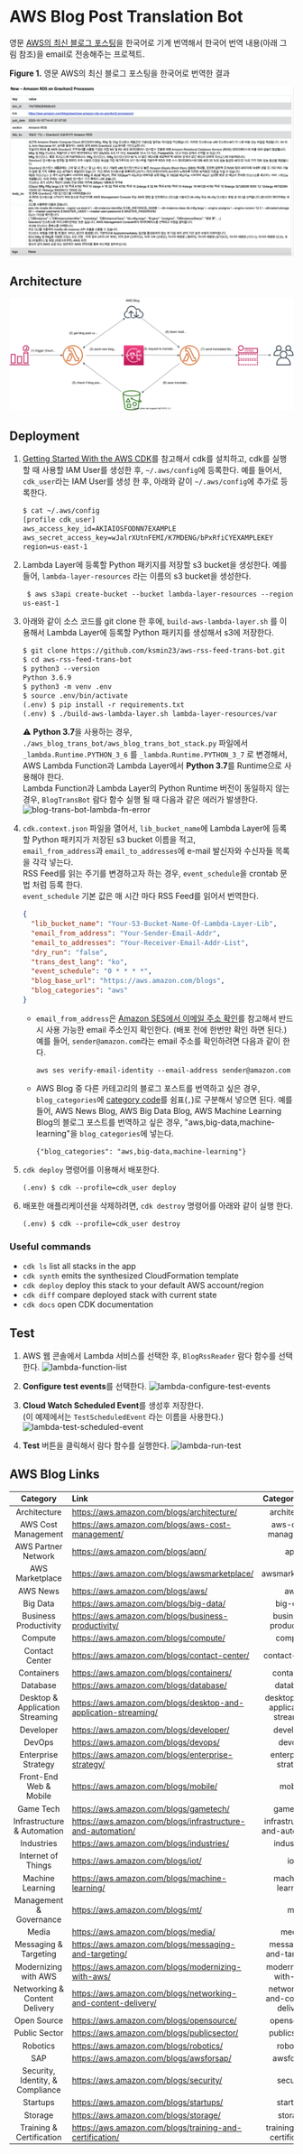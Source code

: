 # AWS Blog Post Translation Bot

영문 [AWS의 최신 블로그 포스팅](https://aws.amazon.com/ko/blogs/aws/)을 한국어로 기계 번역해서 한국어 번역 내용(아래 그림 참조)을 email로 전송해주는 프로젝트.<br/>

  **Figure 1.** 영문 AWS의 최신 블로그 포스팅을 한국어로 번역한 결과

  ![sample-blog-post-translated](./assets/sample-blog-post-translated.png)

## Architecture
 ![aws-blog-trans-bot-arch](./assets/aws-blog-trans-bot-arch.svg)

## Deployment

1. [Getting Started With the AWS CDK](https://docs.aws.amazon.com/cdk/latest/guide/getting_started.html)를 참고해서 cdk를 설치하고,
cdk를 실행할 때 사용할 IAM User를 생성한 후, `~/.aws/config`에 등록한다.
예를 들어서, `cdk_user`라는 IAM User를 생성 한 후, 아래와 같이 `~/.aws/config`에 추가로 등록한다.

    ```shell script
    $ cat ~/.aws/config
    [profile cdk_user]
    aws_access_key_id=AKIAIOSFODNN7EXAMPLE
    aws_secret_access_key=wJalrXUtnFEMI/K7MDENG/bPxRfiCYEXAMPLEKEY
    region=us-east-1
    ```

2. Lambda Layer에 등록할 Python 패키지를 저장할 s3 bucket을 생성한다. 예를 들어, `lambda-layer-resources` 라는 이름의 s3 bucket을 생성한다.

   ```shell script
    $ aws s3api create-bucket --bucket lambda-layer-resources --region us-east-1
    ```

3. 아래와 같이 소스 코드를 git clone 한 후에, `build-aws-lambda-layer.sh` 를 이용해서
Lambda Layer에 등록할 Python 패키지를 생성해서 s3에 저장한다.

    ```shell script
    $ git clone https://github.com/ksmin23/aws-rss-feed-trans-bot.git
    $ cd aws-rss-feed-trans-bot
    $ python3 --version
    Python 3.6.9
    $ python3 -m venv .env
    $ source .env/bin/activate
    (.env) $ pip install -r requirements.txt
    (.env) $ ./build-aws-lambda-layer.sh lambda-layer-resources/var
    ```

    :warning: **Python 3.7**을 사용하는 경우, `./aws_blog_trans_bot/aws_blog_trans_bot_stack.py` 파일에서 `_lambda.Runtime.PYTHON_3_6` 를 `_lambda.Runtime.PYTHON_3_7` 로 변경해서, AWS Lambda Function과 Lambda Layer에서 **Python 3.7**를 Runtime으로 사용해야 한다.<br/>
    Lambda Function과 Lambda Layer의 Python Runtime 버전이 동일하지 않는 경우, `BlogTransBot` 람다 함수 실행 될 때 다음과 같은 에러가 발생한다.</br>
    ![blog-trans-bot-lambda-fn-error](./asset/../assets/blog-trans-bot-lambda-fn-error.png)


4. `cdk.context.json` 파일을 열어서, `lib_bucket_name`에 Lambda Layer에 등록할 Python 패키지가 저장된 s3 bucket 이름을 적고,<br/>`email_from_address`과 `email_to_addresses`에 e-mail 발신자와 수신자들 목록을 각각 넣는다.<br/> RSS Feed를 읽는 주기를 변경하고자 하는 경우, `event_schedule`을 crontab 문법 처럼 등록 한다.<br/>
`event_schedule` 기본 값은 매 시간 마다 RSS Feed를 읽어서 번역한다.

    ```json
    {
      "lib_bucket_name": "Your-S3-Bucket-Name-Of-Lambda-Layer-Lib",
      "email_from_address": "Your-Sender-Email-Addr",
      "email_to_addresses": "Your-Receiver-Email-Addr-List",
      "dry_run": "false",
      "trans_dest_lang": "ko",
      "event_schedule": "0 * * * *",
      "blog_base_url": "https://aws.amazon.com/blogs",
      "blog_categories": "aws"
    }
    ```
    - `email_from_address`은 [Amazon SES에서 이메일 주소 확인](https://docs.aws.amazon.com/ses/latest/DeveloperGuide/verify-email-addresses.html)를 참고해서 반드시 사용 가능한 email 주소인지 확인한다. (배포 전에 한번만 확인 하면 된다.)
    예를 들어, `sender@amazon.com`라는 email 주소를 확인하려면 다음과 같이 한다.
      ```
      aws ses verify-email-identity --email-address sender@amazon.com
      ```
    - AWS Blog 중 다른 카테고리의 블로그 포스트를 번역하고 싶은 경우, `blog_categories`에 [category code](#aws-blog-category-codes)를 쉼표(`,`)로 구분해서 넣으면 된다. 예를 들어, AWS News Blog, AWS Big Data Blog, AWS Machine Learning Blog의 블로그 포스트를 번역하고 싶은 경우, "aws,big-data,machine-learning"을 `blog_categories`에 넣는다.
      ```
      {"blog_categories": "aws,big-data,machine-learning"}
      ```

5. `cdk deploy` 명령어를 이용해서 배포한다.
    ```shell script
    (.env) $ cdk --profile=cdk_user deploy
    ```

6. 배포한 애플리케이션을 삭제하려면, `cdk destroy` 명령어를 아래와 같이 실행 한다.
    ```shell script
    (.env) $ cdk --profile=cdk_user destroy
    ```

### Useful commands

 * `cdk ls`          list all stacks in the app
 * `cdk synth`       emits the synthesized CloudFormation template
 * `cdk deploy`      deploy this stack to your default AWS account/region
 * `cdk diff`        compare deployed stack with current state
 * `cdk docs`        open CDK documentation

## Test

1. AWS 웹 콘솔에서 Lambda 서비스를 선택한 후, `BlogRssReader` 람다 함수를 선택 한다.
![lambda-function-list](./assets/lambda-function-list.png)

2. **Configure test events**를 선택한다.
![lambda-configure-test-events](./assets/lambda-configure-test-events.png)

3. **Cloud Watch Scheduled Event**를 생성후 저장한다.<br/>
(이 예제에서는 `TestScheduledEvent` 라는 이름을 사용한다.)
![lambda-test-scheduled-event](./assets/lambda-test-scheduled-event.png)

4. **Test** 버튼을 클릭해서 람다 함수를 실행한다.
![lambda-run-test](./assets/lambda-run-test.png)

## <a name="aws-blog-category-codes"></a>AWS Blog Links
| Category | Link | Category Code |
|:------:|:---|:------:|
| Architecture | https://aws.amazon.com/blogs/architecture/ | architecture |
| AWS Cost Management | https://aws.amazon.com/blogs/aws-cost-management/ | aws-cost-management |
| AWS Partner Network | https://aws.amazon.com/blogs/apn/ | apn |
| AWS Marketplace | https://aws.amazon.com/blogs/awsmarketplace/ | awsmarketplace |
| AWS News | https://aws.amazon.com/blogs/aws/ | aws |
| Big Data | https://aws.amazon.com/blogs/big-data/ | big-data |
| Business Productivity | https://aws.amazon.com/blogs/business-productivity/ | business-productivity |
| Compute | https://aws.amazon.com/blogs/compute/ | compute |
| Contact Center | https://aws.amazon.com/blogs/contact-center/ | contact-center |
| Containers | https://aws.amazon.com/blogs/containers/ | containers |
| Database | https://aws.amazon.com/blogs/database/ | database |
| Desktop & Application Streaming | https://aws.amazon.com/blogs/desktop-and-application-streaming/ | desktop-and-application-streaming |
| Developer | https://aws.amazon.com/blogs/developer/ | developer |
| DevOps | https://aws.amazon.com/blogs/devops/ | devops |
| Enterprise Strategy | https://aws.amazon.com/blogs/enterprise-strategy/ | enterprise-strategy |
| Front-End Web & Mobile | https://aws.amazon.com/blogs/mobile/ | mobile |
| Game Tech | https://aws.amazon.com/blogs/gametech/ | gametech |
| Infrastructure & Automation | https://aws.amazon.com/blogs/infrastructure-and-automation/ | infrastructure-and-automation |
| Industries | https://aws.amazon.com/blogs/industries/ | industries |
| Internet of Things | https://aws.amazon.com/blogs/iot/ | iot |
| Machine Learning | https://aws.amazon.com/blogs/machine-learning/ | machine-learning |
| Management & Governance | https://aws.amazon.com/blogs/mt/ | mt |
| Media | https://aws.amazon.com/blogs/media/ | media |
| Messaging & Targeting | https://aws.amazon.com/blogs/messaging-and-targeting/ | messaging-and-targeting |
| Modernizing with AWS | https://aws.amazon.com/blogs/modernizing-with-aws/ | modernizing-with-aws |
| Networking & Content Delivery | https://aws.amazon.com/blogs/networking-and-content-delivery/ | networking-and-content-delivery |
| Open Source | https://aws.amazon.com/blogs/opensource/ | opensource |
| Public Sector | https://aws.amazon.com/blogs/publicsector/ | publicsector |
| Robotics | https://aws.amazon.com/blogs/robotics/ | robotics |
| SAP | https://aws.amazon.com/blogs/awsforsap/ | awsforsap |
| Security, Identity, & Compliance | https://aws.amazon.com/blogs/security/ | security |
| Startups | https://aws.amazon.com/blogs/startups/ | startups |
| Storage | https://aws.amazon.com/blogs/storage/ | storage |
| Training & Certification | https://aws.amazon.com/blogs/training-and-certification/ | training-and-certification |
